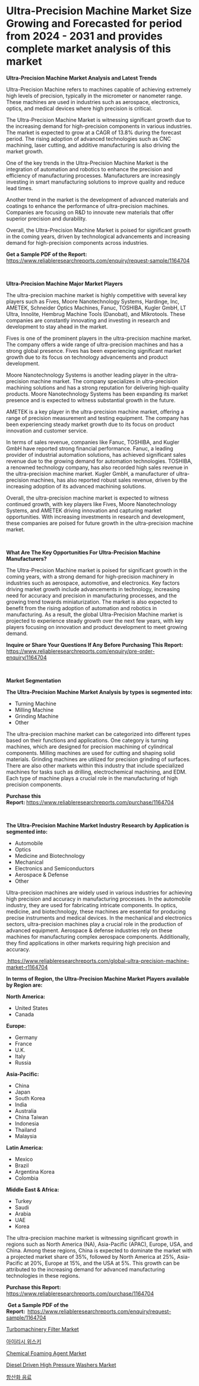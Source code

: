 <p><h1>Ultra-Precision Machine Market Size Growing and Forecasted for period from 2024 - 2031 and provides complete market analysis of this market</h1></p><p><strong>Ultra-Precision Machine Market Analysis and Latest Trends</strong></p>
<p><p>Ultra-Precision Machine refers to machines capable of achieving extremely high levels of precision, typically in the micrometer or nanometer range. These machines are used in industries such as aerospace, electronics, optics, and medical devices where high precision is critical.</p><p>The Ultra-Precision Machine Market is witnessing significant growth due to the increasing demand for high-precision components in various industries. The market is expected to grow at a CAGR of 13.8% during the forecast period. The rising adoption of advanced technologies such as CNC machining, laser cutting, and additive manufacturing is also driving the market growth.</p><p>One of the key trends in the Ultra-Precision Machine Market is the integration of automation and robotics to enhance the precision and efficiency of manufacturing processes. Manufacturers are increasingly investing in smart manufacturing solutions to improve quality and reduce lead times.</p><p>Another trend in the market is the development of advanced materials and coatings to enhance the performance of ultra-precision machines. Companies are focusing on R&D to innovate new materials that offer superior precision and durability.</p><p>Overall, the Ultra-Precision Machine Market is poised for significant growth in the coming years, driven by technological advancements and increasing demand for high-precision components across industries.</p></p>
<p><strong>Get a Sample PDF of the Report:&nbsp;</strong> <a href="https://www.reliableresearchreports.com/enquiry/request-sample/1164704">https://www.reliableresearchreports.com/enquiry/request-sample/1164704</a></p>
<p>&nbsp;</p>
<p><strong>Ultra-Precision Machine Major Market Players</strong></p>
<p><p>The ultra-precision machine market is highly competitive with several key players such as Fives, Moore Nanotechnology Systems, Hardinge, Inc, AMETEK, Schneider Optics Machines, Fanuc, TOSHIBA, Kugler GmbH, LT Ultra, Innolite, Hembrug Machine Tools (Danobat), and Mikrotools. These companies are constantly innovating and investing in research and development to stay ahead in the market.</p><p>Fives is one of the prominent players in the ultra-precision machine market. The company offers a wide range of ultra-precision machines and has a strong global presence. Fives has been experiencing significant market growth due to its focus on technology advancements and product development.</p><p>Moore Nanotechnology Systems is another leading player in the ultra-precision machine market. The company specializes in ultra-precision machining solutions and has a strong reputation for delivering high-quality products. Moore Nanotechnology Systems has been expanding its market presence and is expected to witness substantial growth in the future.</p><p>AMETEK is a key player in the ultra-precision machine market, offering a range of precision measurement and testing equipment. The company has been experiencing steady market growth due to its focus on product innovation and customer service.</p><p>In terms of sales revenue, companies like Fanuc, TOSHIBA, and Kugler GmbH have reported strong financial performance. Fanuc, a leading provider of industrial automation solutions, has achieved significant sales revenue due to the growing demand for automation technologies. TOSHIBA, a renowned technology company, has also recorded high sales revenue in the ultra-precision machine market. Kugler GmbH, a manufacturer of ultra-precision machines, has also reported robust sales revenue, driven by the increasing adoption of its advanced machining solutions.</p><p>Overall, the ultra-precision machine market is expected to witness continued growth, with key players like Fives, Moore Nanotechnology Systems, and AMETEK driving innovation and capturing market opportunities. With increasing investments in research and development, these companies are poised for future growth in the ultra-precision machine market.</p></p>
<p>&nbsp;</p>
<p><strong>What Are The Key Opportunities For Ultra-Precision Machine Manufacturers?</strong></p>
<p><p>The Ultra-Precision Machine market is poised for significant growth in the coming years, with a strong demand for high-precision machinery in industries such as aerospace, automotive, and electronics. Key factors driving market growth include advancements in technology, increasing need for accuracy and precision in manufacturing processes, and the growing trend towards miniaturization. The market is also expected to benefit from the rising adoption of automation and robotics in manufacturing. As a result, the global Ultra-Precision Machine market is projected to experience steady growth over the next few years, with key players focusing on innovation and product development to meet growing demand.</p></p>
<p><strong>Inquire or Share Your Questions If Any Before Purchasing This Report:</strong> <a href="https://www.reliableresearchreports.com/enquiry/pre-order-enquiry/1164704">https://www.reliableresearchreports.com/enquiry/pre-order-enquiry/1164704</a></p>
<p>&nbsp;</p>
<p><strong>Market Segmentation</strong></p>
<p><strong>The Ultra-Precision Machine Market Analysis by types is segmented into:</strong></p>
<p><ul><li>Turning Machine</li><li>Milling Machine</li><li>Grinding Machine</li><li>Other</li></ul></p>
<p><p>The ultra-precision machine market can be categorized into different types based on their functions and applications. One category is turning machines, which are designed for precision machining of cylindrical components. Milling machines are used for cutting and shaping solid materials. Grinding machines are utilized for precision grinding of surfaces. There are also other markets within this industry that include specialized machines for tasks such as drilling, electrochemical machining, and EDM. Each type of machine plays a crucial role in the manufacturing of high precision components.</p></p>
<p><strong>Purchase this Report:&nbsp;</strong><a href="https://www.reliableresearchreports.com/purchase/1164704">https://www.reliableresearchreports.com/purchase/1164704</a></p>
<p>&nbsp;</p>
<p><strong>The Ultra-Precision Machine Market Industry Research by Application is segmented into:</strong></p>
<p><ul><li>Automobile</li><li>Optics</li><li>Medicine and Biotechnology</li><li>Mechanical</li><li>Electronics and Semiconductors</li><li>Aerospace & Defense</li><li>Other</li></ul></p>
<p><p>Ultra-precision machines are widely used in various industries for achieving high precision and accuracy in manufacturing processes. In the automobile industry, they are used for fabricating intricate components. In optics, medicine, and biotechnology, these machines are essential for producing precise instruments and medical devices. In the mechanical and electronics sectors, ultra-precision machines play a crucial role in the production of advanced equipment. Aerospace & defense industries rely on these machines for manufacturing complex aerospace components. Additionally, they find applications in other markets requiring high precision and accuracy.</p></p>
<p><a href="https://www.reliableresearchreports.com/global-ultra-precision-machine-market-r1164704">&nbsp;https://www.reliableresearchreports.com/global-ultra-precision-machine-market-r1164704</a></p>
<p><strong>In terms of Region, the Ultra-Precision Machine Market Players available by Region are:</strong></p>
<p>
    <p> <strong> North America: </strong>
        <ul>
            <li>United States</li>
            <li>Canada</li>
        </ul>
        </p> 
    <p> <strong> Europe: </strong>
        <ul>
            <li>Germany</li>
            <li>France</li>
            <li>U.K.</li>
            <li>Italy</li>
            <li>Russia</li>
        </ul>
        </p> 
    <p> <strong> Asia-Pacific: </strong>
        <ul>
            <li>China</li>
            <li>Japan</li>
            <li>South Korea</li>
            <li>India</li>
            <li>Australia</li>
            <li>China Taiwan</li>
            <li>Indonesia</li>
            <li>Thailand</li>
            <li>Malaysia</li>
        </ul>
        </p> 
    <p> <strong> Latin America: </strong>
        <ul>
            <li>Mexico</li>
            <li>Brazil</li>
            <li>Argentina Korea</li>
            <li>Colombia</li>
        </ul>
        </p> 
    <p> <strong> Middle East & Africa: </strong>
        <ul>
            <li>Turkey</li>
            <li>Saudi</li>
            <li>Arabia</li>
            <li>UAE</li>
            <li>Korea</li>
        </ul>
    </p>
    </p>
<p><p>The ultra-precision machine market is witnessing significant growth in regions such as North America (NA), Asia-Pacific (APAC), Europe, USA, and China. Among these regions, China is expected to dominate the market with a projected market share of 35%, followed by North America at 25%, Asia-Pacific at 20%, Europe at 15%, and the USA at 5%. This growth can be attributed to the increasing demand for advanced manufacturing technologies in these regions.</p></p>
<p><strong>Purchase this Report: </strong><a href="https://www.reliableresearchreports.com/purchase/1164704">https://www.reliableresearchreports.com/purchase/1164704</a></p>
<p>&nbsp;<strong>Get a Sample PDF of the Report:&nbsp;&nbsp;</strong><a href="https://www.reliableresearchreports.com/enquiry/request-sample/1164704">https://www.reliableresearchreports.com/enquiry/request-sample/1164704</a></p>
<p><strong></strong></p>
<p><p><a href="https://github.com/nicoletavirag/Market-Research-Report-List-3/blob/main/turbomachinery-filter-market.md">Turbomachinery Filter Market</a></p><p><a href="https://github.com/durgin521/Market-Research-Report-List-1/blob/main/107556836875.md">아이리시 위스키</a></p><p><a href="https://issuu.com/reportprime-2/docs/chemical-foaming-agent-market-size-2030.pptx">Chemical Foaming Agent Market</a></p><p><a href="https://github.com/mauripalmi/Market-Research-Report-List-3/blob/main/diesel-driven-high-pressure-washers-market.md">Diesel Driven High Pressure Washers Market</a></p><p><a href="https://github.com/novabrown3/Market-Research-Report-List-1/blob/main/493385936874.md">항산화 음료</a></p></p>